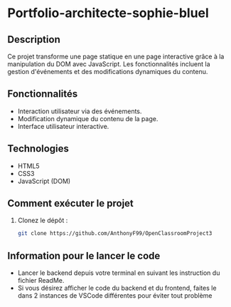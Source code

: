 # Portfolio-architecte-sophie-bluel

## Description
Ce projet transforme une page statique en une page interactive grâce à la manipulation du DOM avec JavaScript. Les fonctionnalités incluent la gestion d'événements et des modifications dynamiques du contenu.

## Fonctionnalités
- Interaction utilisateur via des événements.
- Modification dynamique du contenu de la page.
- Interface utilisateur interactive.

## Technologies
- HTML5
- CSS3
- JavaScript (DOM)

## Comment exécuter le projet
1. Clonez le dépôt :  
   ```bash
   git clone https://github.com/AnthonyF99/OpenClassroomProject3

## Information pour le lancer le code

 - Lancer le backend depuis votre terminal en suivant les instruction du fichier ReadMe.
 - Si vous désirez afficher le code du backend et du frontend, faites le dans 2 instances de VSCode différentes pour éviter tout problème
